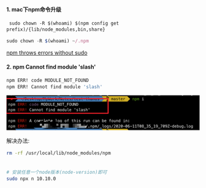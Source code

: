 #### 1. mac下npm命令升级

```
 sudo chown -R $(whoami) $(npm config get prefix)/{lib/node_modules,bin,share}
```

```js
sudo chown -R $(whoami) ~/.npm
```

[npm throws errors without sudo](https://stackoverflow.com/questions/16151018/npm-throws-error-without-sudo)

#### 2. npm Cannot find module 'slash'

```sh
npm ERR! code MODULE_NOT_FOUND
npm ERR! Cannot find module 'slash'
```

![npm-cannot-find-slate.png](../images/npm-cannot-find-slate.png)

解决办法:

```sh
rm -rf /usr/local/lib/node_modules/npm


# 安装任意一个node版本(node-version)即可
sudo npx n 10.10.0 
```



